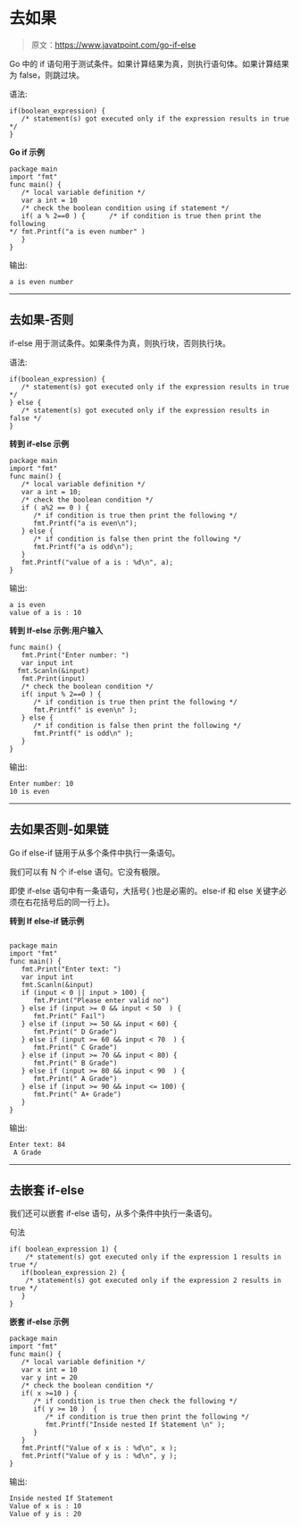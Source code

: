 # 去如果

> 原文：<https://www.javatpoint.com/go-if-else>

Go 中的 if 语句用于测试条件。如果计算结果为真，则执行语句体。如果计算结果为 false，则跳过块。

语法:

```
if(boolean_expression) {
   /* statement(s) got executed only if the expression results in true */
}

```

**Go if 示例**

```
package main
import "fmt"
func main() {
   /* local variable definition */
   var a int = 10
   /* check the boolean condition using if statement */
   if( a % 2==0 ) {      /* if condition is true then print the following
*/ fmt.Printf("a is even number" )
   }
}

```

输出:

```
a is even number

```

* * *

## 去如果-否则

if-else 用于测试条件。如果条件为真，则执行块，否则执行块。

语法:

```
if(boolean_expression) {
   /* statement(s) got executed only if the expression results in true */
} else {
   /* statement(s) got executed only if the expression results in false */
}

```

**转到 if-else 示例**

```
package main
import "fmt"
func main() {
   /* local variable definition */
   var a int = 10;
   /* check the boolean condition */
   if ( a%2 == 0 ) {
      /* if condition is true then print the following */
      fmt.Printf("a is even\n");
   } else {
      /* if condition is false then print the following */
      fmt.Printf("a is odd\n");
   }
   fmt.Printf("value of a is : %d\n", a);
}

```

输出:

```
a is even
value of a is : 10

```

**转到 If-else 示例:用户输入**

```
func main() {
   fmt.Print("Enter number: ")
   var input int
  fmt.Scanln(&input)
   fmt.Print(input)
   /* check the boolean condition */
   if( input % 2==0 ) {
      /* if condition is true then print the following */
      fmt.Printf(" is even\n" );
   } else {
      /* if condition is false then print the following */
      fmt.Printf(" is odd\n" );
   }
}

```

输出:

```
Enter number: 10
10 is even

```

* * *

## 去如果否则-如果链

Go if else-if 链用于从多个条件中执行一条语句。

我们可以有 N 个 if-else 语句。它没有极限。

即使 if-else 语句中有一条语句，大括号{ }也是必需的。else-if 和 else 关键字必须在右花括号后的同一行上}。

**转到 If else-if 链示例**

```

package main
import "fmt"
func main() {
   fmt.Print("Enter text: ")
   var input int
   fmt.Scanln(&input)
   if (input < 0 || input > 100) {
      fmt.Print("Please enter valid no")
   } else if (input >= 0 && input < 50  ) {
      fmt.Print(" Fail")
   } else if (input >= 50 && input < 60) {
      fmt.Print(" D Grade")
   } else if (input >= 60 && input < 70  ) {
      fmt.Print(" C Grade")
   } else if (input >= 70 && input < 80) {
      fmt.Print(" B Grade")
   } else if (input >= 80 && input < 90  ) {
      fmt.Print(" A Grade")
   } else if (input >= 90 && input <= 100) {
      fmt.Print(" A+ Grade")
   }
}

```

输出:

```
Enter text: 84
 A Grade

```

* * *

## 去嵌套 if-else

我们还可以嵌套 if-else 语句，从多个条件中执行一条语句。

句法

```
if( boolean_expression 1) {
    /* statement(s) got executed only if the expression 1 results in true */
   if(boolean_expression 2) {
    /* statement(s) got executed only if the expression 2 results in true */
   }
}

```

**嵌套 if-else 示例**

```
package main
import "fmt"
func main() {
   /* local variable definition */
   var x int = 10
   var y int = 20
   /* check the boolean condition */
   if( x >=10 ) {
      /* if condition is true then check the following */
      if( y >= 10 )  {
         /* if condition is true then print the following */
         fmt.Printf("Inside nested If Statement \n" );
      }
   }
   fmt.Printf("Value of x is : %d\n", x );
   fmt.Printf("Value of y is : %d\n", y );
}

```

输出:

```
Inside nested If Statement 
Value of x is : 10
Value of y is : 20

```